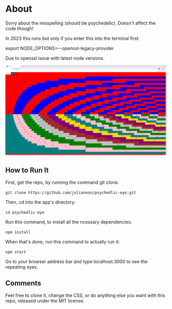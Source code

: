 # About

Sorry about the misspelling (should be psychedelic). Doesn't affect the code though!

In 2023 this runs but only if you enter this into the terminal first:

export NODE_OPTIONS=--openssl-legacy-provider

Due to openssl issue with latest node versions.


![pyschedelic eyes](./public/psychedelic_eyes.png)

## How to Run It

First, get the repo, by running the command git clone.

`git clone https://github.com/julianeon/psychedlic-eye.git`

Then, cd into the app's directory:

`cd psychedlic-eye`

Run this command, to install all the ncessary dependencies:

`npm install`

When that's done, run this command to actually run it:

`npm start`

Go to your browser address bar and type localhost:3000 to see the repeating eyes.

## Comments

Feel free to clone it, change the CSS, or do anything else you want with this repo, released under the MIT license.
